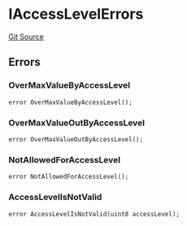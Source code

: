 # IAccessLevelErrors
[Git Source](https://github.com/thrackle-io/tron/blob/22d59d8913fec75ff35111960d6c2b98915a9f8b/src/common/IErrors.sol)


## Errors
### OverMaxValueByAccessLevel

```solidity
error OverMaxValueByAccessLevel();
```

### OverMaxValueOutByAccessLevel

```solidity
error OverMaxValueOutByAccessLevel();
```

### NotAllowedForAccessLevel

```solidity
error NotAllowedForAccessLevel();
```

### AccessLevelIsNotValid

```solidity
error AccessLevelIsNotValid(uint8 accessLevel);
```

